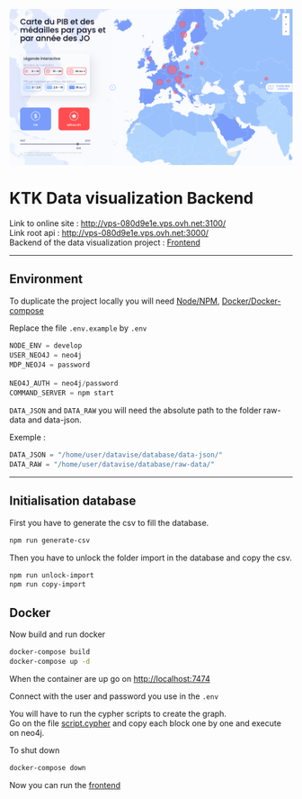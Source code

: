 ![map](./ktk-readme.png)

# KTK Data visualization Backend

Link to online site : http://vps-080d9e1e.vps.ovh.net:3100/  
Link root api : http://vps-080d9e1e.vps.ovh.net:3000/  
Backend of the data visualization project : [Frontend](https://github.com/Yohan744/KTK-data-visualisation)

---

## Environment

To duplicate the project locally you will need [Node/NPM](https://nodejs.dev/), [Docker/Docker-compose](https://www.docker.com/)

Replace the file `.env.example` by `.env`

```s
NODE_ENV = develop
USER_NEO4J = neo4j
MDP_NEOJ4 = password

NEO4J_AUTH = neo4j/password
COMMAND_SERVER = npm start
```

`DATA_JSON` and `DATA_RAW` you will need the absolute path to the folder raw-data and data-json.

Exemple :

```s
DATA_JSON = "/home/user/datavise/database/data-json/"
DATA_RAW = "/home/user/datavise/database/raw-data/"
```

---

## Initialisation database

First you have to generate the csv to fill the database.

```bash
npm run generate-csv 
```

Then you have to unlock the folder import in the database and copy the csv.

```bash
npm run unlock-import
npm run copy-import
```

## Docker

Now build and run docker

```bash
docker-compose build
docker-compose up -d
```

When the container are up go on [http://localhost:7474](http://localhost:7474)

Connect with the user and password you use in the `.env`

You will have to run the cypher scripts to create the graph.  
Go on the file [script.cypher](./database/script.cypher) and copy each block one by one and execute on neo4j.  

To shut down

```bash
docker-compose down
```

Now you can run the [frontend](https://github.com/Yohan744/KTK-data-visualisation)
